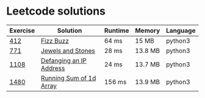 # Leetcode solutions

| Exercise | Solution                                                      | Runtime | Memory  | Language |
|----------|---------------------------------------------------------------|---------|---------|----------|
| [412]    | [Fizz Buzz](/python/fizz-buzz.py)                             | 64 ms   | 15 MB   | python3  |
| [771]    | [Jewels and Stones](/python/jewels-and-stones.py)             | 28 ms   | 13.8 MB | python3  |
| [1108]   | [Defanging an IP Address](/python/defanging-an-ip-address.py) | 24 ms   | 13.7 MB | python3  |
| [1480]   | [Running Sum of 1d Array](/python/running-sum-of-1d-array.py) | 156 ms  | 13.9 MB | python3  |

[412]: https://leetcode.com/problems/fizz-buzz
[771]: https://leetcode.com/problems/jewels-and-stones
[1108]: https://leetcode.com/problems/defanging-an-ip-address
[1480]: https://leetcode.com/problems/running-sum-of-1d-array
